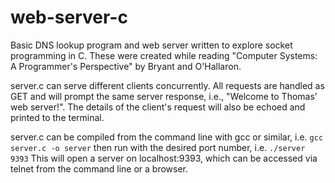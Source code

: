 # web-server-c
Basic DNS lookup program and web server written to explore socket programming in C. These were created while reading "Computer Systems: A Programmer's Perspective" by Bryant and O'Hallaron.

server.c can serve different clients concurrently. All requests are handled as GET and will prompt the same server response, i.e., "Welcome to Thomas' web server!". The details of the client's request will also be echoed and printed to the terminal.

server.c can be compiled from the command line with gcc or similar, i.e.
`gcc server.c -o server`
then run with the desired port number, i.e.
`./server 9393`
This will open a server on localhost:9393, which can be accessed via telnet from the command line or a browser.
